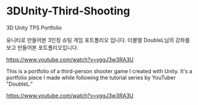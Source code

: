 # 3DUnity-Third-Shooting
3D Unity TPS Portfolio


유니티로 만들어본 3인칭 슈팅 게임 포트폴리오 입니다.
더블엘 DoubleL님의 강좌를 보고 만들어본 포트폴리오입니다.

https://www.youtube.com/watch?v=vggJ3w3RA3U


This is a portfolio of a third-person shooter game I created with Unity.
It's a portfolio piece I made while following the tutorial series by YouTuber "DoubleL."

https://www.youtube.com/watch?v=vggJ3w3RA3U